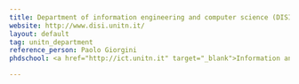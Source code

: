 ```yaml
---
title: Department of information engineering and computer science (DISI)
website: http://www.disi.unitn.it/
layout: default
tag: unitn_department
reference_person: Paolo Giorgini
phdschool: <a href="http://ict.unitn.it" target="_blank">Information and Communication Technologies</a>

---
```


